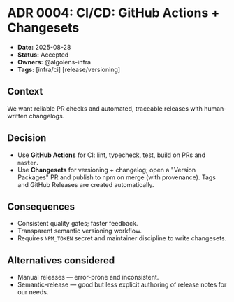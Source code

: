 # ADR 0004: CI/CD: GitHub Actions + Changesets

- **Date:** 2025-08-28
- **Status:** Accepted
- **Owners:** @algolens-infra
- **Tags:** [infra/ci] [release/versioning]

## Context

We want reliable PR checks and automated, traceable releases with human-written changelogs.

## Decision

- Use **GitHub Actions** for CI: lint, typecheck, test, build on PRs and `master`.
- Use **Changesets** for versioning + changelog; open a "Version Packages" PR and publish to npm on merge (with provenance). Tags and GitHub Releases are created automatically.

## Consequences

- Consistent quality gates; faster feedback.
- Transparent semantic versioning workflow.
- Requires `NPM_TOKEN` secret and maintainer discipline to write changesets.

## Alternatives considered

- Manual releases — error-prone and inconsistent.
- Semantic-release — good but less explicit authoring of release notes for our needs.
